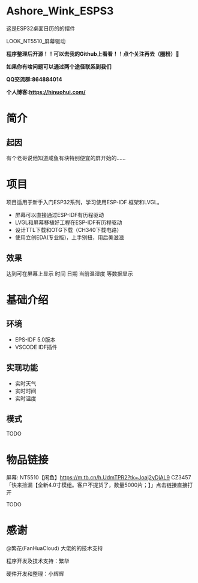 # Ashore_Wink_ESPS3
 这是ESP32桌面日历的的摆件

LOOK_NT5510_屏幕驱动

 

**程序整理后开源！！可以去我的Github上看看！！点个关注再去（圈粉）🦢**

**如果你有啥问题可以通过两个途径联系到我们**

**QQ交流群:864884014**

**个人博客:https://hinuohui.com/**

 

# 简介

## 起因

有个老哥说他知道咸鱼有块特别便宜的屏开始的……

# 项目

项目适用于新手入门ESP32系列，学习使用ESP-IDF 框架和LVGL。

- 屏幕可以直接通过ESP-IDF有历程驱动
- LVGL和屏幕移植好工程在ESP-IDF有历程驱动
- 设计TTL下载和OTG下载（CH340下载电路）
- 使用立创EDA(专业版)，上手别扭，用后美滋滋

 

## 效果

达到可在屏幕上显示 时间 日期 当前温湿度 等数据显示

 

 

 

# 基础介绍

## 环境

-  EPS-IDF 5.0版本
- VSCODE IDF插件

 

## 实现功能

- 实时天气
- 实时时间
- 实时温度

 

## 模式

TODO

 

 

# 物品链接

屏幕: NT5510【闲鱼】https://m.tb.cn/h.UdmTPR2?tk=Joaj2yDjAL9 CZ3457 「快来捡漏【全新4.0寸模组。客户不提货了，数量5000片；】」点击链接直接打开

TODO

 

# 感谢

@繁花(FanHuaCloud) 大佬的的技术支持

程序开发及技术支持：繁华

硬件开发和整理：小辉辉
